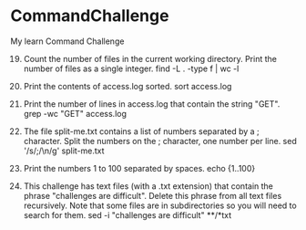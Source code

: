 # CommandChallenge
My learn Command Challenge

19. Count the number of files in the current working directory. Print the number of files as a single integer.
find -L . -type f | wc -l

20. Print the contents of access.log sorted.
sort access.log

21. Print the number of lines in access.log that contain the string "GET".
grep -wc "GET" access.log

22. The file split-me.txt contains a list of numbers separated by a ; character.
Split the numbers on the ; character, one number per line.
sed '/s/\;/\n/g' split-me.txt

23. Print the numbers 1 to 100 separated by spaces.
echo {1..100}

24. This challenge has text files (with a .txt extension) that contain the phrase "challenges are difficult". Delete this phrase from all text files recursively.
Note that some files are in subdirectories so you will need to search for them.
sed -i "challenges are difficult" **/*txt




